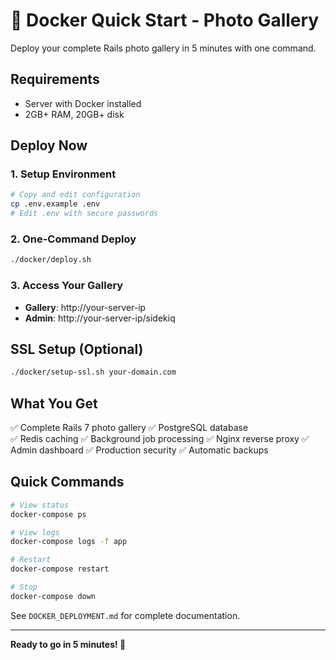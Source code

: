 # 🐳 Docker Quick Start - Photo Gallery

Deploy your complete Rails photo gallery in 5 minutes with one command.

## Requirements
- Server with Docker installed
- 2GB+ RAM, 20GB+ disk

## Deploy Now

### 1. Setup Environment
```bash
# Copy and edit configuration
cp .env.example .env
# Edit .env with secure passwords
```

### 2. One-Command Deploy
```bash
./docker/deploy.sh
```

### 3. Access Your Gallery
- **Gallery**: http://your-server-ip
- **Admin**: http://your-server-ip/sidekiq

## SSL Setup (Optional)
```bash
./docker/setup-ssl.sh your-domain.com
```

## What You Get
✅ Complete Rails 7 photo gallery
✅ PostgreSQL database  
✅ Redis caching
✅ Background job processing
✅ Nginx reverse proxy
✅ Admin dashboard
✅ Production security
✅ Automatic backups

## Quick Commands
```bash
# View status
docker-compose ps

# View logs  
docker-compose logs -f app

# Restart
docker-compose restart

# Stop
docker-compose down
```

See `DOCKER_DEPLOYMENT.md` for complete documentation.

---
**Ready to go in 5 minutes! 🚀**